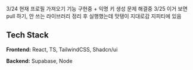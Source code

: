 3/24 현재 프로필 가져오기 기능 구현중 + 익명 키 생성 문제 해결중
3/25 이거 보면 pull 하기, 안 쓰는 라이브러리 정리 후 실행했는데 맛탱이 지대로감 지피티에 있음

## Tech Stack

**Frontend:** React, TS, TailwindCSS, Shadcn/ui

**Backend:** Supabase, Node
